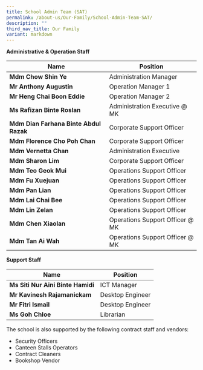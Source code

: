 ```yaml
---
title: School Admin Team (SAT)
permalink: /about-us/Our-Family/School-Admin-Team-SAT/
description: ""
third_nav_title: Our Family
variant: markdown
---
```

**Administrative & Operation Staff**

| Name| Position |
| -------- | -------- | 
| **Mdm Chow Shin Ye**     | Administration Manager     | 
|**Mr Anthony Augustin**|Operation Manager 1
|**Mr Heng Chai Boon Eddie**|Operation Manager 2
|**Ms Rafizan Binte Roslan**|Administration Executive @ MK
|**Mdm Dian Farhana Binte Abdul Razak**|Corporate Support Officer
|**Mdm Florence Cho Poh Chan**|Corporate Support Officer
|**Mdm Vernetta Chan**|Administration Executive
|**Mdm Sharon Lim**|Corporate Support Officer
|**Mdm Teo Geok Mui**|Operations Support Officer
|**Mdm Fu Xuejuan**|Operations Support Officer
|**Mdm Pan Lian**|Operations Support Officer
|**Mdm Lai Chai Bee**|Operations Support Officer
|**Mdm Lin Zelan**|Operations Support Officer
|**Mdm Chen Xiaolan**|Operations Support Officer @ MK
|**Mdm Tan Ai Wah**|Operations Support Officer @ MK

**Support Staff**



| Name| Position |
| -------- | -------- | 
|**Ms Siti Nur Aini Binte Hamidi**|ICT Manager
|**Mr Kavinesh Rajamanickam**|Desktop Engineer
|**Mr Fitri Ismail**|Desktop Engineer
|**Ms Goh Chloe**|Librarian

The school is also supported by the following contract staff and vendors:

*   Security Officers
*   Canteen Stalls Operators
*   Contract Cleaners
*   Bookshop Vendor